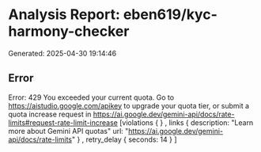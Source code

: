 # Analysis Report: eben619/kyc-harmony-checker

Generated: 2025-04-30 19:14:46


## Error

Error: 429 You exceeded your current quota. Go to https://aistudio.google.com/apikey to upgrade your quota tier, or submit a quota increase request in https://ai.google.dev/gemini-api/docs/rate-limits#request-rate-limit-increase [violations {
}
, links {
  description: "Learn more about Gemini API quotas"
  url: "https://ai.google.dev/gemini-api/docs/rate-limits"
}
, retry_delay {
  seconds: 14
}
]
